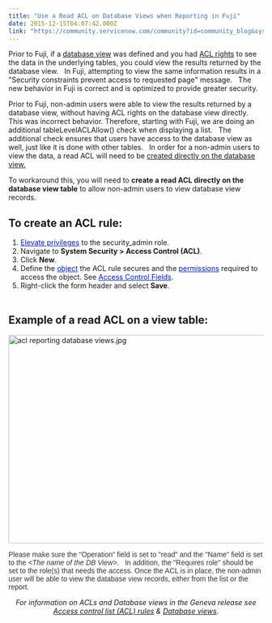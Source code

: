 ```yaml
---
title: "Use a Read ACL on Database Views when Reporting in Fuji"
date: 2015-12-15T04:07:42.000Z
link: "https://community.servicenow.com/community?id=community_blog&sys_id=745d2629dbd0dbc01dcaf3231f96197c"
---
```

<p>Prior to Fuji, if a <a title="ki.servicenow.com/index.php?title=Database_Views" href="http://wiki.servicenow.com/index.php?title=Database_Views">database view</a> was defined and you had <a title="ki.servicenow.com/index.php?title=Using_Access_Control_Rules" href="http://wiki.servicenow.com/index.php?title=Using_Access_Control_Rules">ACL rights</a> to see the data in the underlying tables, you could view the results returned by the database view.   In Fuji, attempting to view the same information results in a "Security constraints prevent access to requested page" message.   The new behavior in Fuji is correct and is optimized to provide greater security.</p><p></p><p class="p1">Prior to Fuji, non-admin users were able to view the results returned by a database view, without having ACL rights on the database view directly.   This was incorrect behavior. Therefore, starting with Fuji, we are doing an additional tableLevelACLAllow() check when displaying a list.   The additional check ensures that users have access to the database view as well, just like it is done with other tables.   In order for a non-admin users to view the data, a read ACL will need to be <a title="i.service-now.com/kb_view.do?sysparm_article=KB0549634" href="https://hi.service-now.com/kb_view.do?sysparm_article=KB0549634">created directly on the database view.</a><a href="https://hi.service-now.com/kb_view.do?sysparm_article=KB0549634"><br/></a></p><p class="p5"></p><p class="p1"><span class="s3">To workaround this, you will need to <strong>create a read ACL directly on the database view table</strong> to allow non-admin users to view database view records. </span></p><p class="p1"></p><h2 class="p1">To create an ACL rule:</h2><ol><li><a href="http://wiki.servicenow.com/index.php?title=High_Security_Settings#Elevated_Privilege" style="color: #031da7;" title="High Security Settings">Elevate privileges</a> to the security_admin role.</li><li>Navigate to <strong>System Security &gt; Access Control (ACL)</strong>.</li><li>Click <strong>New</strong>.</li><li>Define the <a title="ki.servicenow.com/index.php?title=Using_Access_Control_Rules#Matching_ACL_Rules_to_Objects" href="http://wiki.servicenow.com/index.php?title=Using_Access_Control_Rules#Matching_ACL_Rules_to_Objects" style="color: #031da7;">object</a> the ACL rule secures and the <a title="ki.servicenow.com/index.php?title=Using_Access_Control_Rules#Evaluating_ACL_Rule_Permission_Requirements" href="http://wiki.servicenow.com/index.php?title=Using_Access_Control_Rules#Evaluating_ACL_Rule_Permission_Requirements" style="color: #031da7;">permissions</a> required to access the object. See <a title="ki.servicenow.com/index.php?title=Using_Access_Control_Rules#Access_Control_Fields" href="http://wiki.servicenow.com/index.php?title=Using_Access_Control_Rules#Access_Control_Fields" style="color: #031da7;">Access Control Fields</a>.</li><li>Right-click the form header and select <strong>Save</strong>.<br/><br/></li></ol><h2 class="p1">Example of a read ACL on a view table:</h2><p class="p1"><img   alt="acl reporting database views.jpg" class="image-1 jive-image" src="825bb08adb1c9344e9737a9e0f96197f.iix" style="width: 620px; height: 411px; display: block; margin-left: auto; margin-right: auto;"/></p><p class="p1"></p><p class="p1"><span style="color: #333333; font-family: Omnes-pro, Arial, Verdana, sans-serif;">Please make sure the "Operation" field is set to "read" and the "Name" field is set to the </span><span style="color: #333333; font-family: Omnes-pro, Arial, Verdana, sans-serif;">&lt;</span><span style="color: #333333; font-family: Omnes-pro, Arial, Verdana, sans-serif;"><em>The name of the DB View</em></span><span style="color: #333333; font-family: Omnes-pro, Arial, Verdana, sans-serif;">&gt;.   In addition, the "Requires role" should be set to </span><span style="color: #333333; font-family: Omnes-pro, Arial, Verdana, sans-serif;">the role(s) that needs the access. </span><span style="color: #333333; font-family: Omnes-pro, Arial, Verdana, sans-serif;">Once the ACL is in place, the non-admin user will be able to view the database view records, either from the list or the report.</span></p><p class="p2"></p><p class="p2" style="text-align: center;"><em>For information on ACLs and Database views in the Geneva release see <a href="https://docs.servicenow.com/administer/contextual_security/concept/c_UseAccessControlRules.html" title="https://docs.servicenow.com/administer/contextual_security/concept/c_UseAccessControlRules.html">Access control list (ACL) rules</a> &amp; <a href="https://docs.servicenow.com/use/advanced_reporting/concept/c_DatabaseViews.html" title="https://docs.servicenow.com/use/advanced_reporting/concept/c_DatabaseViews.html">Database views</a>. </em></p>